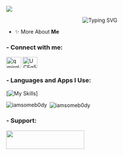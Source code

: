 [![](https://discord.c99.nl/widget/theme-4/868510606754472007.png)](https://discord.gg/UCEg533pun)

<p align="center"> <img src="https://readme-typing-svg.demolab.com?font=&pause=890&color=C7FFCA&random=false&width=435&lines=%F0%9F%91%8B%F0%9F%8F%BC+Hello+iam+A+m+i+r+a+l+i+!;%F0%9F%98%8E+Welcome+To+My+Github+Profile;%F0%9F%8C%B1+In+Love+With+Codding;++Currently+Lerning+Python;Experiencenced+Discord+Developer;%F0%9F%A4%9D+You+Can+Talk+to+Me+By+Connect.To.Me+Tab+!" alt="Typing SVG" /></a>

  
- ✨ More About **Me**

<h3 align="left">- Connect with me:</h3>
<p align="left">
<a href="https://instagram.com/qmirqli_" target="blank"><img align="center" src="https://raw.githubusercontent.com/rahuldkjain/github-profile-readme-generator/master/src/images/icons/Social/instagram.svg" alt="qmirqli_" height="30" width="40" /></a>
<a href="https://discord.gg/UCEg533pun" target="blank"><img align="center" src="https://raw.githubusercontent.com/rahuldkjain/github-profile-readme-generator/master/src/images/icons/Social/discord.svg" alt="UCEg533pun" height="30" width="40" /></a>
</p>

<h3 align="left">- Languages and Apps I Use:</h3>

[![My Skills](https://skillicons.dev/icons?i=discord,bots,py,github,instagram,ps,vscode,replit,wordpress,pr)]

<p><img align="left" src="https://github-readme-stats.vercel.app/api/top-langs?username=iamsomeb0dy&show_icons=true&locale=en&layout=compact" alt="iamsomeb0dy" /></p>

<p>&nbsp;<img align="center" src="https://github-readme-stats.vercel.app/api?username=iamsomeb0dy&show_icons=true&locale=en" alt="iamsomeb0dy" /></p>


<h3 align="left">- Support:</h3>

<a href="https://www.coffeebede.com/amiraliar" ><img width="210px" height="50px" src="https://coffeebede.ir/DashboardTemplateV2/app-assets/images/banner/default-yellow.svg" /></a>
